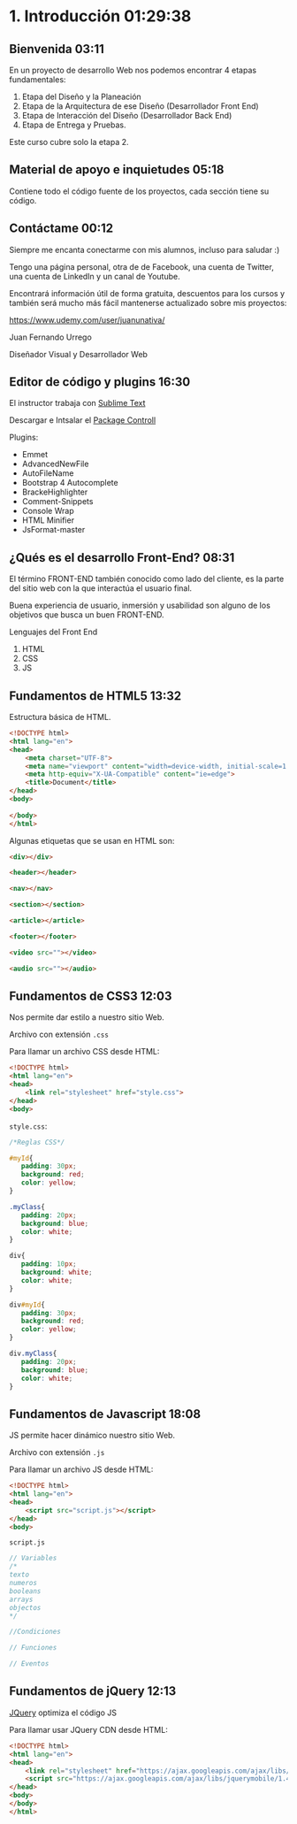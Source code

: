 # 1. Introducción 01:29:38

## Bienvenida 03:11

En un proyecto de desarrollo Web nos podemos encontrar 4 etapas fundamentales:

1. Etapa del Diseño y la Planeación
2. Etapa de la Arquitectura de ese Diseño (Desarrollador Front End)
3. Etapa de Interacción del Diseño (Desarrollador Back End)
4. Etapa de Entrega y Pruebas.

Este curso cubre solo la etapa 2.

## Material de apoyo e inquietudes 05:18

Contiene todo el código fuente de los proyectos, cada sección tiene su código.

## Contáctame 00:12

Siempre me encanta conectarme con mis alumnos, incluso para saludar :)

Tengo una página personal, otra de de Facebook, una cuenta de Twitter, una cuenta de LinkedIn y un canal de Youtube.

Encontrará información útil de forma gratuita, descuentos para los cursos y también será mucho más fácil mantenerse actualizado sobre mis proyectos:

https://www.udemy.com/user/juanunativa/

Juan Fernando Urrego

Diseñador Visual y Desarrollador Web

## Editor de código y plugins 16:30

El instructor trabaja con [Sublime Text](https://www.sublimetext.com/)

Descargar e Intsalar el [Package Controll](https://packagecontrol.io/)

 Plugins:
 
* Emmet
* AdvancedNewFile
* AutoFileName
* Bootstrap 4 Autocomplete
* BrackeHighlighter
* Comment-Snippets
* Console Wrap
* HTML Minifier
* JsFormat-master

## ¿Qués es el desarrollo Front-End? 08:31

El término FRONT-END también conocido como lado del cliente, es la parte del sitio web con la que interactúa el usuario final.

Buena experiencia de usuario, inmersión y usabilidad son alguno de los objetivos que busca un buen FRONT-END.

Lenguajes del Front End

1. HTML
2. CSS
3. JS

## Fundamentos de HTML5 13:32

Estructura básica de HTML.

```html
<!DOCTYPE html>
<html lang="en">
<head>
    <meta charset="UTF-8">
    <meta name="viewport" content="width=device-width, initial-scale=1.0">
    <meta http-equiv="X-UA-Compatible" content="ie=edge">
    <title>Document</title>
</head>
<body>
    
</body>
</html>
```

Algunas etiquetas que se usan en HTML son:

```html
<div></div>

<header></header>

<nav></nav>

<section></section>

<article></article>

<footer></footer>

<video src=""></video>

<audio src=""></audio>
```

## Fundamentos de CSS3 12:03

Nos permite dar estilo a nuestro sitio Web.

Archivo con extensión `.css`

Para llamar un archivo CSS desde HTML:

```html
<!DOCTYPE html>
<html lang="en">
<head>
    <link rel="stylesheet" href="style.css">
</head>
<body>
```

`style.css`:

```css
/*Reglas CSS*/

#myId{
   padding: 30px;
   background: red;
   color: yellow;
}

.myClass{
   padding: 20px;
   background: blue;
   color: white;
}

div{
   padding: 10px;
   background: white;
   color: white;
}

div#myId{
   padding: 30px;
   background: red;
   color: yellow;
}

div.myClass{
   padding: 20px;
   background: blue;
   color: white;
}

```

## Fundamentos de Javascript 18:08

JS permite hacer dinámico nuestro sitio Web. 

Archivo con extensión `.js`

Para llamar un archivo JS desde HTML:

```html
<!DOCTYPE html>
<html lang="en">
<head>
    <script src="script.js"></script>
</head>
<body>
```

`script.js`

```js
// Variables
/*
texto
numeros
booleans
arrays
objectos
*/

//Condiciones

// Funciones

// Eventos

```

## Fundamentos de jQuery 12:13

[JQuery](https://jquery.com/) optimiza el código JS

Para llamar usar JQuery CDN desde HTML:

```html
<!DOCTYPE html>
<html lang="en">
<head>
    <link rel="stylesheet" href="https://ajax.googleapis.com/ajax/libs/jquerymobile/1.4.5/jquery.mobile.min.css">
    <script src="https://ajax.googleapis.com/ajax/libs/jquerymobile/1.4.5/jquery.mobile.min.js"></script>
</head>
<body>
</body>
</html>
```



